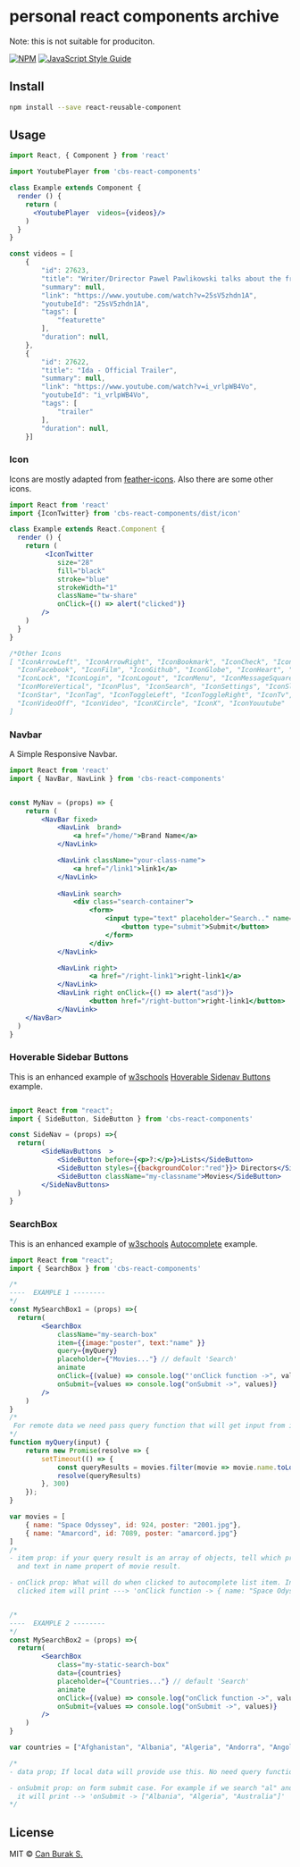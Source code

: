 # personal react components archive
Note: this is not suitable for produciton.

> 

[![NPM](https://img.shields.io/npm/v/react-reusable-component.svg)](https://www.npmjs.com/package/react-reusable-component) [![JavaScript Style Guide](https://img.shields.io/badge/code_style-standard-brightgreen.svg)](https://standardjs.com)

## Install

```bash
npm install --save react-reusable-component
```

## Usage

```jsx
import React, { Component } from 'react'

import YoutubePlayer from 'cbs-react-components'

class Example extends Component {
  render () {
    return (
      <YoutubePlayer  videos={videos}/>
    )
  }
}

const videos = [
    {
        "id": 27623,
        "title": "Writer/Drirector Pawel Pawlikowski talks about the framing of IDA",
        "summary": null,
        "link": "https://www.youtube.com/watch?v=25sV5zhdn1A",
        "youtubeId": "25sV5zhdn1A",
        "tags": [
            "featurette"
        ],
        "duration": null,
    },
    {
        "id": 27622,
        "title": "Ida - Official Trailer",
        "summary": null,
        "link": "https://www.youtube.com/watch?v=i_vrlpWB4Vo",
        "youtubeId": "i_vrlpWB4Vo",
        "tags": [
            "trailer"
        ],
        "duration": null,
    }]

```

### Icon
Icons are mostly adapted  from [feather-icons](https://github.com/feathericons/feather).
Also there are some other icons.



```jsx
import React from 'react'
import {IconTwitter} from 'cbs-react-components/dist/icon'

class Example extends React.Component {
  render () {
    return (
     	 <IconTwitter 
			size="28" 
			fill="black" 
			stroke="blue" 
			strokeWidth="1" 
			className="tw-share" 
			onClick={() => alert("clicked")}
		/>
    )
  }
}

/*Other Icons
[ "IconArrowLeft", "IconArrowRight", "IconBookmark", "IconCheck", "IconCircle", 
  "IconFacebook", "IconFilm", "IconGithub", "IconGlobe", "IconHeart", "IconHome","IconImdb","IconInstagram",
  "IconLock", "IconLogin", "IconLogout", "IconMenu", "IconMessageSquare", "IconMoreHorizontal",
  "IconMoreVertical", "IconPlus", "IconSearch", "IconSettings", "IconSlash", "IconSliders", 
  "IconStar", "IconTag", "IconToggleLeft", "IconToggleRight", "IconTv", "IconTwitter", "IconType", "IconUserCheck", "IconUserMinus", "IconUserPlus", "IconUserX", "IconUser", "IconUsers",
  "IconVideoOff", "IconVideo", "IconXCircle", "IconX", "IconYouutube"
]
```

### Navbar
A Simple Responsive Navbar.
```jsx
import React from 'react'
import { NavBar, NavLink } from 'cbs-react-components'


const MyNav = (props) => {
	return (
		<NavBar fixed>
			<NavLink  brand>
				<a href="/home/">Brand Name</a> 
			</NavLink>

			<NavLink className="your-class-name">
				<a href="/link1">link1</a> 
			</NavLink>
	
			<NavLink search>
				<div class="search-container">
					<form>
						<input type="text" placeholder="Search.." name="search" />
							<button type="submit">Submit</button>
						</form>
					</div>
			</NavLink>

			<NavLink right>
					<a href="/right-link1">right-link1</a> 
			</NavLink>
			<NavLink right onClick={() => alert("asd")}>
					<button href="/right-button">right-link1</button> 
			</NavLink>
	</NavBar>
  )
}
```


### Hoverable Sidebar Buttons
This is an enhanced example of [w3schools](https://www.w3schools.com/default.asp) [Hoverable Sidenav Buttons](https://www.w3schools.com/howto/howto_css_sidenav_buttons.asp) example.

```jsx

import React from "react";
import { SideButton, SideButton } from 'cbs-react-components'

const SideNav = (props) =>{
  return(
    	<SideNavButtons  >
			<SideButton before={<p>?:</p>}>Lists</SideButton>
			<SideButton styles={{backgroundColor:"red"}}> Directors</SideButton>
			<SideButton className="my-classname">Movies</SideButton>
		</SideNavButtons>
  )
}

```


### SearchBox
This is an enhanced example of [w3schools](https://www.w3schools.com/default.asp) [Autocomplete](https://www.w3schools.com/howto/howto_js_autocomplete.asp) example.

```jsx
import React from "react";
import { SearchBox } from 'cbs-react-components'

/*
----  EXAMPLE 1 --------
*/
const MySearchBox1 = (props) =>{
  return(
		<SearchBox 
			className="my-search-box" 
			item={{image:"poster", text:"name" }}
			query={myQuery}
			placeholder={"Movies..."} // default 'Search'
			animate
			onClick={(value) => console.log("'onClick function ->", value)}
			onSubmit={values => console.log("onSubmit ->", values)}
		/>
    )
}
/*
 For remote data we need pass query function that will get input from inside of SearchBox
*/
function myQuery(input) {
	return new Promise(resolve => {
		setTimeout(() => {
			const queryResults = movies.filter(movie => movie.name.toLowerCase().includes(input));
			resolve(queryResults)
		}, 300)
	});
}

var movies = [
	{ name: "Space Odyssey", id: 924, poster: "2001.jpg"},
	{ name: "Amarcord", id: 7089, poster: "amarcord.jpg"}
]
/*
- item prop: if your query result is an array of objects, tell which properties will show in image source      and text. Given example; In autocomplete list item look image source in poster property of movie result,
  and text in name propert of movie result.

- onClick prop: What will do when clicked to autocomplete list item. In example 
  clicked item will print ---> 'onClick function -> { name: "Space Odyssey", id: 924, poster:2001.jpg"}'


/*
----  EXAMPLE 2 --------
*/
const MySearchBox2 = (props) =>{
  return(
		<SearchBox 
			class="my-static-search-box" 
			data={countries}
			placeholder={"Countries..."} // default 'Search'
			animate
			onClick={(value) => console.log("onClick function ->", value)}
			onSubmit={values => console.log("onSubmit ->", values)}
		/>
    )
}

var countries = ["Afghanistan", "Albania", "Algeria", "Andorra", "Angola", "Anguilla", "Antigua & Barbuda", "Argentina", "Armenia", "Aruba", "Australia", "Austria", "Azerbaijan", "Bahamas", "Bahrain", "Bangladesh", "Barbados", "Belarus", "Belgium", "Belize", "Benin", "Bermuda", "Bhutan", "Bolivia", "Bosnia & Herzegovina", "Botswana", "Brazil", "British Virgin Islands", "Brunei", "Bulgaria", "Burkina Faso", "Burundi", "Cambodia"];

/*
- data prop; If local data will provide use this. No need query function.

- onSubmit prop: on form submit case. For example if we search "al" and then press enter
  it will print --> 'onSubmit -> ["Albania", "Algeria", "Australia"]'
*/


```

## License

MIT © [Can Burak S.](https://github.com/canburaks)
